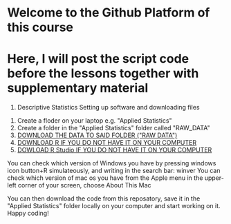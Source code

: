 # Welcome to the Github Platform of this course
# Here, I will post the script code before the lessons together with supplementary material 

1. Descriptive Statistics
Setting up software and downloading files

1) Create a floder on your laptop e.g. "Applied Statistics"
2) Create a folder in the "Applied Statistics" folder called "RAW_DATA"
3) [DOWNLOAD THE DATA TO SAID FOLDER ("RAW DATA")](https://clinepidb.org/ce/app/workspace/analyses/DS_8786631aaf/3T67dhK/details)
4) [DOWNLOAD R IF YOU DO NOT HAVE IT ON YOUR COMPUTER](https://cran.rstudio.com/)
5) [DOWLOAD R Studio IF YOU DO NOT HAVE IT ON YOUR COMPUTER](https://posit.co/download/rstudio-desktop/)

You can check which version of Windows you have by pressing windows icon button+R simulateously, and writing in the search bar: winver
You can check which version of mac os you have from the Apple menu in the upper-left corner of your screen, choose About This Mac

You can then download the code from this reposatory, save it in the "Applied Statistics" folder locally on your computer and start working on it. 
Happy coding!

